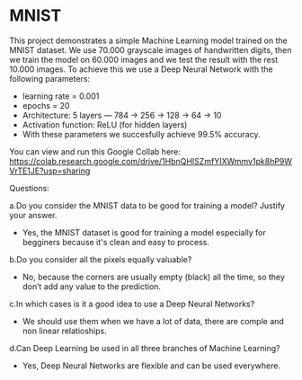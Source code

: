 # MNIST
This project demonstrates a simple Machine Learning model trained on the MNIST dataset. We use 70.000 grayscale images of handwritten digits, then we train the model on 60.000 images and we test the result with the rest 10.000 images. To achieve this we use a Deep Neural Network with the following parameters: 
- learning rate = 0.001
- epochs = 20
-  Architecture: 5 layers — 784 → 256 → 128 → 64 → 10
-  Activation function: ReLU (for hidden layers)
-   With these parameters we succesfully achieve  99.5% accuracy.

  You can view and run this Google Collab here: https://colab.research.google.com/drive/1HbnQHISZmfYIXWmmv1pk8hP9WVrTE1JE?usp=sharing

Questions:

a.Do you consider the MNIST data to be good for training a model? Justify your answer.
- Yes, the MNIST dataset is good for training a model especially for begginers because it's clean and easy to process.

b.Do you consider all the pixels equally valuable?
- No, because the corners are usually empty (black) all the time, so they don’t add any value to the prediction.

c.In which cases is it a good idea to use a Deep Neural Networks?
- We should use them when we have a lot of data, there are comple and non linear relatioships.

d.Can Deep Learning be used in all three branches of Machine Learning?
- Yes, Deep Neural Networks are flexible and can be used everywhere.

